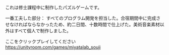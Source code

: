 これは修士課程中に制作したパズルゲームです。

一番工夫した部分：
すべてのプログラム開発を担当した。合宿期間中に完成させなければならなかったため、約二日間、十数時間で仕上げた。美術音楽素材以外はすべて個人で制作しました。

ここをクリックプレイしてください
https://unityroom.com/games/miyatalab_souji
